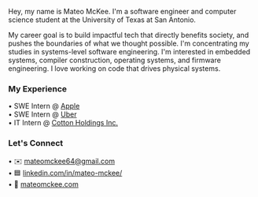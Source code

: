 Hey, my name is Mateo McKee. I'm a software engineer and computer science student at the University of Texas at San Antonio.  
  
My career goal is to build impactful tech that directly benefits society, and pushes the boundaries of what we thought possible. I'm concentrating my studies in systems-level software engineering. I'm interested in embedded systems, compiler construction, operating systems, and firmware engineering. I love working on code that drives physical systems.

### My Experience

• SWE Intern @ [Apple](https://www.apple.com/)  
• SWE Intern @ [Uber](https://www.uber.com/)  
• IT Intern @ [Cotton Holdings Inc.](https://cottonholdings.com/)  

### Let's Connect
• ✉️ [mateomckee64@gmail.com](mailto:mateomckee64@gmail.com)  
• 🟦 [linkedin.com/in/mateo-mckee/](https://www.linkedin.com/in/mateo-mckee/)  
• 👤 [mateomckee.com](https://mateomckee.com/)  
